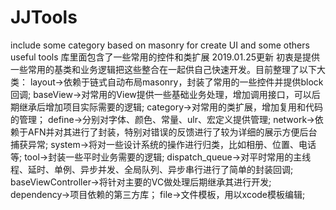 # JJTools
include some category based on masonry for create UI  and some others useful tools 
库里面包含了一些常用的控件和类扩展
2019.01.25更新 初衷是提供一些常用的基类和业务逻辑把这些整合在一起供自己快速开发。目前整理了以下大类：
layout->依赖于链式自动布局masonry，封装了常用的一些控件并提供block回调;
baseView->对常用的View提供一些基础业务处理，增加调用接口，可以后期继承后增加项目实际需要的逻辑;
category->对常用的类扩展，增加复用和代码的管理；
define->分别对字体、颜色、常量、ulr、宏定义提供管理;
network->依赖于AFN并对其进行了封装，特别对错误的反馈进行了较为详细的展示方便后台捕获异常;
system->将对一些设计系统的操作进行归类，比如相册、位置、电话等;
tool->封装一些平时业务需要的逻辑;
dispatch_queue->对平时常用的主线程、延时、单例、异步并发、全局队列、异步串行进行了简单的封装回调;
baseViewController->将针对主要的VC做处理后期继承其进行开发;
dependency->项目依赖的第三方库；
file->文件模板，用以xcode模板编辑;
